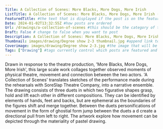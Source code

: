 ```yaml
---
Title: A Collection of Scenes: More Blacks, More Dogs, More Irish
ListTitle: A Collection of Scenes: More Blacks, More Dogs, More Irish (2023) #the text that is displayed below each post on the list pages
FeaturedTitle: #the text that is displayed if the post is on the featured slot
Date: 2024-01-02T13:32:55Z #how posts are ordered 
Url: /drawings/a-collection-of-scenes #this should be the category of the post and then the file name e.g. /print/printfilename
Draft: False # change to false when you want to post
Description: A Collection of Scenes: More Blacks, More Dogs, More Irish, Chalk pastel drawing, 1.5m x 4.75m, (2023)  #Ca[tion for main image and description for alt images
Thumbnail: images/drawing/Degree show 2-3 thumbnail.jpg #append link to image that will be shown on the list page
Coverimage: images/drawing/Degree show 2-3.jpg #the image that will be displayed at the top of the post
Tags: ["Drawing"] #tags currently control which posts are featured and what prints are available to buy, add more by adding a comma to the latest tag
---
```

Drawn in response to the theatre production, 'More Blacks, More Dogs, More Irish', this large scale work collages together observed moments of physical theatre, movement and connection between the two actors. 'A Collection of Scenes' translates sketches of the performance made during the rehearsals with SoreSlap Theatre Company, into a narrative ensemble. The drawing consists of three duets in which two figurative shapes grasp, hold and lift each other in different compositions. They can be identified by elements of hands, feet and backs, but are ephemeral as the boundaries of the figures shift and merge together. Between the duets personifications of movement in the form of ghostial form jump between the duets a d create a directional pull from left to right. The artwork explore how movement can be depicted through the materiality of pastel drawing.  
<!----
    Guide for basic text formatting if needed (italics, headings etc): https://www.markdownguide.org/basic-syntax/

    ![This is where the alt text goes (image description)](https://isabellatessier.co.uk/images/exhibitions/venice%20biennale/exhibition%20and%20talk/2-Cover-image.jpg <- link to the image)
    This is where to put the caption for the image
>

